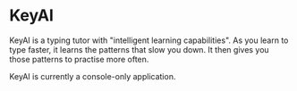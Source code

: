 # KeyAI

KeyAI is a typing tutor with "intelligent learning capabilities". As you learn to type faster, it learns the patterns that slow you down. It then gives you those patterns to practise more often.

KeyAI is currently a console-only application.